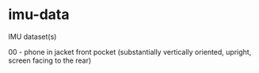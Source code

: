 # imu-data
IMU dataset(s) 

00 - phone in jacket front pocket (substantially vertically oriented, upright, screen facing to the rear)



